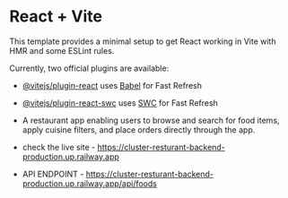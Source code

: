 # React + Vite

This template provides a minimal setup to get React working in Vite with HMR and some ESLint rules.

Currently, two official plugins are available:

- [@vitejs/plugin-react](https://github.com/vitejs/vite-plugin-react/blob/main/packages/plugin-react/README.md) uses [Babel](https://babeljs.io/) for Fast Refresh
- [@vitejs/plugin-react-swc](https://github.com/vitejs/vite-plugin-react-swc) uses [SWC](https://swc.rs/) for Fast Refresh
  
- A restaurant app enabling users to browse and search for food items, apply cuisine filters, and place orders directly through the app.
- check the live site - https://cluster-resturant-backend-production.up.railway.app
- API ENDPOINT - https://cluster-resturant-backend-production.up.railway.app/api/foods
